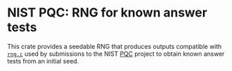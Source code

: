 # NIST PQC: RNG for known answer tests

This crate provides a seedable RNG that produces outputs compatible with
[`rng.c`] used by submissions to the NIST [PQC] project to obtain known answer
tests from an initial seed.

[PQC]: https://csrc.nist.gov/projects/post-quantum-cryptography/
[`rng.c`]: https://csrc.nist.gov/csrc/media/Projects/post-quantum-cryptography/documents/example-files/source-code-files-for-kats.zip
